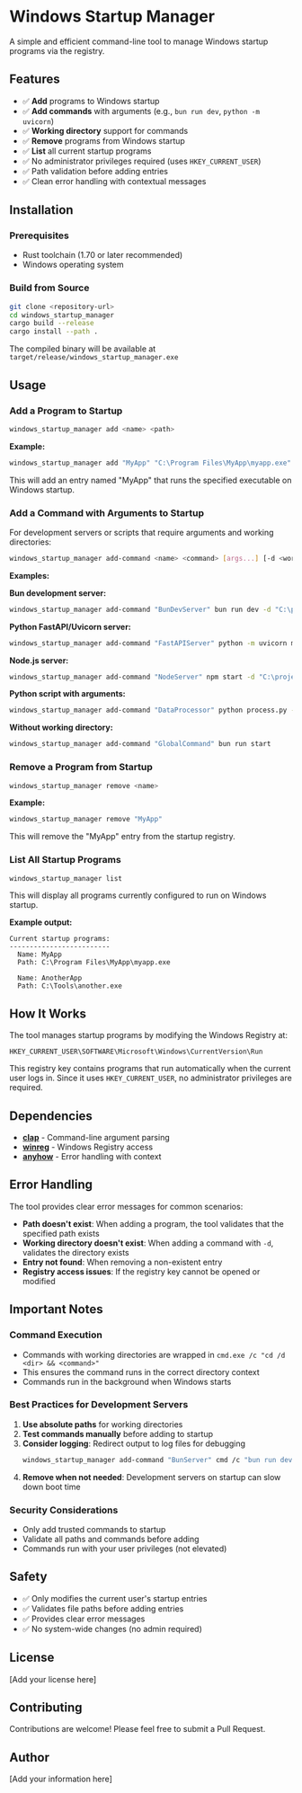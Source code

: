 # Windows Startup Manager

A simple and efficient command-line tool to manage Windows startup programs via the registry.

## Features

- ✅ **Add** programs to Windows startup
- ✅ **Add commands** with arguments (e.g., `bun run dev`, `python -m uvicorn`)
- ✅ **Working directory** support for commands
- ✅ **Remove** programs from Windows startup
- ✅ **List** all current startup programs
- ✅ No administrator privileges required (uses `HKEY_CURRENT_USER`)
- ✅ Path validation before adding entries
- ✅ Clean error handling with contextual messages

## Installation

### Prerequisites

- Rust toolchain (1.70 or later recommended)
- Windows operating system

### Build from Source

```bash
git clone <repository-url>
cd windows_startup_manager
cargo build --release
cargo install --path .
```

The compiled binary will be available at `target/release/windows_startup_manager.exe`

## Usage

### Add a Program to Startup

```bash
windows_startup_manager add <name> <path>
```

**Example:**

```bash
windows_startup_manager add "MyApp" "C:\Program Files\MyApp\myapp.exe"
```

This will add an entry named "MyApp" that runs the specified executable on Windows startup.

### Add a Command with Arguments to Startup

For development servers or scripts that require arguments and working directories:

```bash
windows_startup_manager add-command <name> <command> [args...] [-d <workdir>]
```

**Examples:**

**Bun development server:**
```bash
windows_startup_manager add-command "BunDevServer" bun run dev -d "C:\projects\my-app"
```

**Python FastAPI/Uvicorn server:**
```bash
windows_startup_manager add-command "FastAPIServer" python -m uvicorn main:app --reload -d "C:\projects\api"
```

**Node.js server:**
```bash
windows_startup_manager add-command "NodeServer" npm start -d "C:\projects\node-app"
```

**Python script with arguments:**
```bash
windows_startup_manager add-command "DataProcessor" python process.py --config prod.json -d "C:\scripts"
```

**Without working directory:**
```bash
windows_startup_manager add-command "GlobalCommand" bun run start
```

### Remove a Program from Startup

```bash
windows_startup_manager remove <name>
```

**Example:**

```bash
windows_startup_manager remove "MyApp"
```

This will remove the "MyApp" entry from the startup registry.

### List All Startup Programs

```bash
windows_startup_manager list
```

This will display all programs currently configured to run on Windows startup.

**Example output:**

```
Current startup programs:
-------------------------
  Name: MyApp
  Path: C:\Program Files\MyApp\myapp.exe

  Name: AnotherApp
  Path: C:\Tools\another.exe
```

## How It Works

The tool manages startup programs by modifying the Windows Registry at:

```
HKEY_CURRENT_USER\SOFTWARE\Microsoft\Windows\CurrentVersion\Run
```

This registry key contains programs that run automatically when the current user logs in. Since it uses `HKEY_CURRENT_USER`, no administrator privileges are required.

## Dependencies

- **[clap](https://crates.io/crates/clap)** - Command-line argument parsing
- **[winreg](https://crates.io/crates/winreg)** - Windows Registry access
- **[anyhow](https://crates.io/crates/anyhow)** - Error handling with context

## Error Handling

The tool provides clear error messages for common scenarios:

- **Path doesn't exist**: When adding a program, the tool validates that the specified path exists
- **Working directory doesn't exist**: When adding a command with `-d`, validates the directory exists
- **Entry not found**: When removing a non-existent entry
- **Registry access issues**: If the registry key cannot be opened or modified

## Important Notes

### Command Execution
- Commands with working directories are wrapped in `cmd.exe /c "cd /d <dir> && <command>"`
- This ensures the command runs in the correct directory context
- Commands run in the background when Windows starts

### Best Practices for Development Servers
1. **Use absolute paths** for working directories
2. **Test commands manually** before adding to startup
3. **Consider logging**: Redirect output to log files for debugging
   ```bash
   windows_startup_manager add-command "BunServer" cmd /c "bun run dev > server.log 2>&1" -d "C:\projects\app"
   ```
4. **Remove when not needed**: Development servers on startup can slow down boot time

### Security Considerations
- Only add trusted commands to startup
- Validate all paths and commands before adding
- Commands run with your user privileges (not elevated)

## Safety

- ✅ Only modifies the current user's startup entries
- ✅ Validates file paths before adding entries
- ✅ Provides clear error messages
- ✅ No system-wide changes (no admin required)

## License

[Add your license here]

## Contributing

Contributions are welcome! Please feel free to submit a Pull Request.

## Author

[Add your information here]
